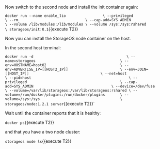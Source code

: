 Now switch to the second node and install the init container again:

`docker run --name enable_lio                 \
           --privileged                       \
           --rm                               \
           --cap-add=SYS_ADMIN                \
           --volume /lib/modules:/lib/modules \
           --volume /sys:/sys:rshared         \
           storageos/init:0.1`{{execute T2}}

Now you can install the StorageOS node container on the host.

In the second host terminal:

`docker run -d                                           \
  --name=storageos                                       \
  --env=HOSTNAME=host02                                  \
  --env=ADVERTISE_IP=[[HOST2_IP]]                        \
  --env=JOIN=[[HOST_IP]]                                 \
  --net=host                                             \
  --pid=host                                             \
  --privileged                                           \
  --cap-add=SYS_ADMIN                                    \
  --device=/dev/fuse                                     \
  --volume=/var/lib/storageos:/var/lib/storageos:rshared \
  --volume=/run/docker/plugins:/run/docker/plugins       \
  --volume=/sys:/sys                                     \
  storageos/node:1.2.1 server`{{execute T2}}`

Wait until the container reports that it is healthy:

`docker ps`{{execute T2}}

and that you have a two node cluster:

`storageos node ls`{{execute T2}}
